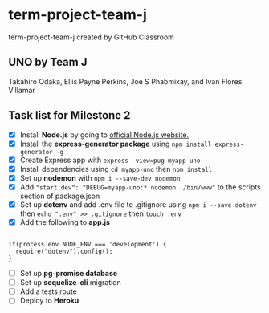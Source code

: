 # term-project-team-j
term-project-team-j created by GitHub Classroom

## UNO by Team J
Takahiro Odaka, Ellis Payne Perkins, Joe S Phabmixay, and Ivan Flores Villamar

## Task list for Milestone 2
- [x] Install **Node.js** by going to [official Node.js website.](https://nodejs.org/en/)
- [x] Install the **express-generator package** using `npm install express-generator -g`
- [x] Create Express app with `express -view=pug myapp-uno`
- [x] Install dependencies using `cd myapp-uno` then `npm install`
- [x] Set up **nodemon** with `npm i --save-dev nodemon`
- [x] Add `"start:dev": "DEBUG=myapp-uno:* nodemon ./bin/www"` to the scripts section of package.json
- [x] Set up **dotenv** and add .env file to .gitignore using `npm i --save dotenv` then `echo ".env" >> .gitignore` then `touch .env`
- [x] Add the following to **app.js**
```

if(process.env.NODE_ENV === 'development') {
  require("dotenv").config();
}
```
- [ ] Set up **pg-promise database**
- [ ] Set up **sequelize-cli** migration
- [ ] Add a tests route
- [ ] Deploy to **Heroku**

